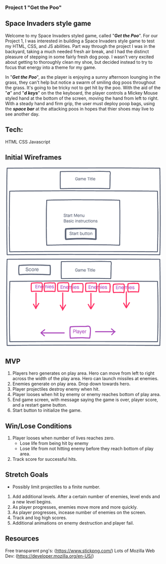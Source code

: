 ### Project 1 "Get the Poo"

## Space Invaders style game
Welcome to my Space Invaders styled game, called "_**Get the Poo**_". For our Project 1, I was interested in building a Space Invaders style game to test my HTML, CSS, and JS abilities. Part way through the project I was in the backyard, taking a much needed fresh air break, and I had the distinct pleasure of stepping in some fairly fresh dog poop. I wasn't very excited about getting to thoroughly clean my shoe, but decided instead to try to focus that energy into a theme for my game. 

In "_**Get the Poo**_", as the player is enjoying a sunny afternoon lounging in the grass, they can't help but notice a swarm of smiling dog poos throughout the grass. It's going to be tricky not to get hit by the poo. With the aid of the "_**a**_" and "_**d keys**_" on the the keyboard, the player controls a Mickey Mouse styled hand at the bottom of the screen, moving the hand from left to right. With a steady hand and firm grip, the user must deploy poop bags, using the _**space bar**_ at the attacking poos in hopes that thier shoes may live to see another day.


## Tech:
HTML
CSS
Javascript


## Initial Wireframes
![Start Screen](./imgs/wireframe-image1.png)
![Game Screen](./imgs/wireframe-image2.png)


## MVP
1. Players hero generates on play area. Hero can move from left to right across the width of the play area. Hero can launch missiles at enemies.
2. Enemies generate on play area. Drop down towards hero. 
3. Player projectiles destroy enemy when hit.
4. Player looses when hit by enemy or enemy reaches bottom of play area.
5. End game screen, with message saying the game is over, player score, and a restart game button.
6. Start button to initialize the game. 


## Win/Lose Conditions
1. Player looses when number of lives reaches zero.
    - Lose life from being hit by enemy
    - Lose life from not hitting enemy before they reach bottom of play area.
2. Track score for successful hits.


## Stretch Goals
- Possibly limit projectiles to a finite number.
1. Add additional levels. After a certain number of enemies, level ends and a new level begins.
2. As player progresses, enemies move more and more quickly.
3. As player progresses, incease number of enemies on the screen. 
4. Track and log high scores.
5. Additional animations on enemy destruction and player fail.

## Resources
Free transparent png's: (https://www.stickpng.com/)
Lots of Mozilla Web Dev: (https://developer.mozilla.org/en-US/)